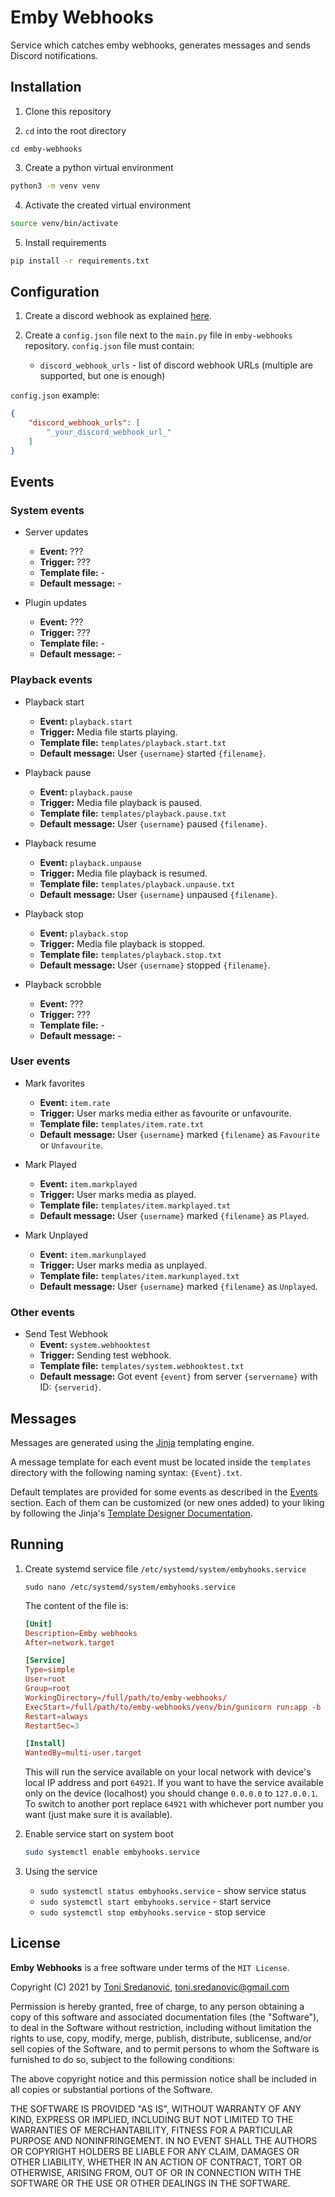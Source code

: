 # Emby Webhooks

Service which catches emby webhooks, generates messages and sends Discord notifications.


## Installation

1. Clone this repository

2. `cd` into the root directory
```
cd emby-webhooks
```

3. Create a python virtual environment
```bash
python3 -m venv venv
```

4. Activate the created virtual environment
```bash
source venv/bin/activate
```

5. Install requirements
```bash
pip install -r requirements.txt
```


## Configuration

1. Create a discord webhook as explained [here](https://support.discord.com/hc/en-us/articles/228383668-Intro-to-Webhooks).

2. Create a `config.json` file next to the `main.py` file in `emby-webhooks` repository. 
`config.json` file must contain:
    - `discord_webhook_urls` - list of discord webhook URLs (multiple are supported, but one is enough)

`config.json` example:
```json
{
    "discord_webhook_urls": [
        "_your_discord_webhook_url_"
    ]
}
```


## Events

### System events

- Server updates
  - **Event:** ???
  - **Trigger:** ???
  - **Template file:** -
  - **Default message:** -

- Plugin updates
  - **Event:** ???
  - **Trigger:** ???
  - **Template file:** -
  - **Default message:** -

### Playback events

- Playback start
  - **Event:** `playback.start`
  - **Trigger:** Media file starts playing.
  - **Template file:** `templates/playback.start.txt`
  - **Default message:** User `{username}` started `{filename}`.

- Playback pause
  - **Event:** `playback.pause`
  - **Trigger:** Media file playback is paused.
  - **Template file:** `templates/playback.pause.txt`
  - **Default message:** User `{username}` paused `{filename}`.

- Playback resume
  - **Event:** `playback.unpause`
  - **Trigger:** Media file playback is resumed.
  - **Template file:** `templates/playback.unpause.txt`
  - **Default message:** User `{username}` unpaused `{filename}`.

- Playback stop
  - **Event:** `playback.stop`
  - **Trigger:** Media file playback is stopped.
  - **Template file:** `templates/playback.stop.txt`
  - **Default message:** User `{username}` stopped `{filename}`.

- Playback scrobble
  - **Event:** ???
  - **Trigger:** ???
  - **Template file:** -
  - **Default message:** -

### User events

- Mark favorites
  - **Event:** `item.rate`
  - **Trigger:** User marks media either as favourite or unfavourite.
  - **Template file:** `templates/item.rate.txt`
  - **Default message:** User `{username}` marked `{filename}` as `Favourite` or `Unfavourite`.

- Mark Played
  - **Event:** `item.markplayed`
  - **Trigger:** User marks media as played.
  - **Template file:** `templates/item.markplayed.txt`
  - **Default message:** User `{username}` marked `{filename}` as `Played`.

- Mark Unplayed
  - **Event:** `item.markunplayed`
  - **Trigger:** User marks media as unplayed.
  - **Template file:** `templates/item.markunplayed.txt`
  - **Default message:** User `{username}` marked `{filename}` as `Unplayed`.

### Other events

- Send Test Webhook
  - **Event:** `system.webhooktest`
  - **Trigger:** Sending test webhook.
  - **Template file:** `templates/system.webhooktest.txt`
  - **Default message:** Got event `{event}` from server `{servername}` with ID: `{serverid}`.


## Messages

Messages are generated using the [Jinja](https://jinja.palletsprojects.com/) templating engine. 

A message template for each event must be located inside the `templates` directory with the following naming syntax: `{Event}.txt`.

Default templates are provided for some events as described in the [Events](#events) section. Each of them can be customized (or new ones added) to your liking by following the Jinja's [Template Designer Documentation](https://jinja.palletsprojects.com/templates/).


## Running

1. Create systemd service file `/etc/systemd/system/embyhooks.service`
    ```service
    sudo nano /etc/systemd/system/embyhooks.service
    ```

    The content of the file is:
    ```conf
    [Unit]
    Description=Emby webhooks
    After=network.target

    [Service]
    Type=simple
    User=root
    Group=root
    WorkingDirectory=/full/path/to/emby-webhooks/
    ExecStart=/full/path/to/emby-webhooks/venv/bin/gunicorn run:app -b 0.0.0.0:64921
    Restart=always
    RestartSec=3

    [Install]
    WantedBy=multi-user.target
    ```

    This will run the service available on your local network with device's local IP address and port `64921`. If you want to have the service available only on the device (localhost) you should change `0.0.0.0` to `127.0.0.1`. To switch to another port replace `64921` with whichever port number you want (just make sure it is available).

2. Enable service start on system boot
    ```bash
    sudo systemctl enable embyhooks.service
    ```

3. Using the service
    - `sudo systemctl status embyhooks.service` - show service status
    - `sudo systemctl start embyhooks.service` - start service
    - `sudo systemctl stop embyhooks.service` - stop service

## License

**Emby Webhooks** is a free software under terms of the `MIT License`.

Copyright (C) 2021 by [Toni Sredanović](https://tsredanovic.github.io/), toni.sredanovic@gmail.com

Permission is hereby granted, free of charge, to any person obtaining a copy
of this software and associated documentation files (the "Software"), to deal
in the Software without restriction, including without limitation the rights
to use, copy, modify, merge, publish, distribute, sublicense, and/or sell
copies of the Software, and to permit persons to whom the Software is
furnished to do so, subject to the following conditions:

The above copyright notice and this permission notice shall be included in all
copies or substantial portions of the Software.

THE SOFTWARE IS PROVIDED "AS IS", WITHOUT WARRANTY OF ANY KIND, EXPRESS OR
IMPLIED, INCLUDING BUT NOT LIMITED TO THE WARRANTIES OF MERCHANTABILITY,
FITNESS FOR A PARTICULAR PURPOSE AND NONINFRINGEMENT. IN NO EVENT SHALL THE
AUTHORS OR COPYRIGHT HOLDERS BE LIABLE FOR ANY CLAIM, DAMAGES OR OTHER
LIABILITY, WHETHER IN AN ACTION OF CONTRACT, TORT OR OTHERWISE, ARISING FROM,
OUT OF OR IN CONNECTION WITH THE SOFTWARE OR THE USE OR OTHER DEALINGS IN THE
SOFTWARE.
